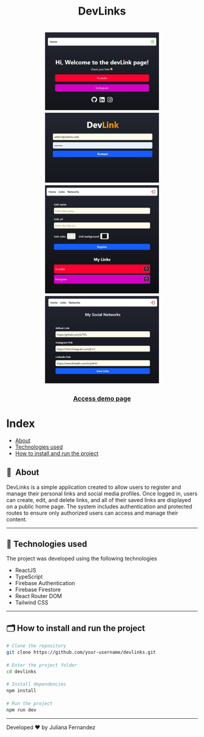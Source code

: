 <h1 align="center">
    DevLinks
</h1>

<h1 align="center">
  <img width="300" src="public/presentation.jpg" alt="DevLinks preview"/>
  <img width="300" src="public/presentation2.jpg" alt="DevLinks preview"/>
  <img width="300" src="public/presentation3.jpg" alt="DevLinks preview"/>
  <img width="300" src="public/presentation4.jpg" alt="DevLinks preview"/>
</h1>

<h3 align="center">
  <a href="https://devlinks-ju.netlify.app/" target="_blank">Access demo page</a>
<h3 >

# Index

- [About](#-about)
- [Technologies used](#-technologies-used)
- [How to install and run the project](#-how-to-install-and-run-the-project)

## 🔖&nbsp; About

DevLinks is a simple application created to allow users to register and manage their personal links and social media profiles. Once logged in, users can create, edit, and delete links, and all of their saved links are displayed on a public home page.
The system includes authentication and protected routes to ensure only authorized users can access and manage their content.

---

## 🚀 Technologies used

The project was developed using the following technologies

- ReactJS
- TypeScript
- Firebase Authentication
- Firebase Firestore
- React Router DOM
- Tailwind CSS

---

## 🗂 How to install and run the project

```bash
# Clone the repository
git clone https://github.com/your-username/devlinks.git

# Enter the project folder
cd devlinks

# Install dependencies
npm install

# Run the project
npm run dev
```
---

Developed ❤ by Juliana Fernandez
